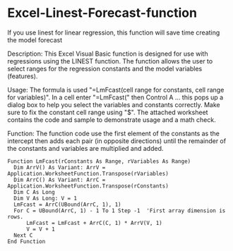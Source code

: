 # Excel-Linest-Forecast-function
If you use linest for linear regression, this function will save time creating the model forecast

Description:
This Excel Visual Basic function is designed for use with regressions using the LINEST function.  The function allows the user to select 
ranges for the regression constants and the model variables (features).  

Usage:
The formula is used "=LmFcast(cell range for constants, cell range for variables)".  In a cell enter "=LmFcast(" then Control A ... this pops up a dialog box to help you select the variables and constants correctly.  Make sure to fix the constant cell range using "$".  The attached worksheet contains the code and sample to demonstrate usage and a math check.  

Function:
The function code use the first element of the constants as the intercept then adds each pair (in opposite directions) until the remainder of the constants and variables are multiplied and added.  

```
Function LmFcast(rConstants As Range, rVariables As Range)
  Dim ArrV() As Variant: ArrV = Application.WorksheetFunction.Transpose(rVariables)
  Dim ArrC() As Variant: ArrC = Application.WorksheetFunction.Transpose(rConstants)
  Dim C As Long
  Dim V As Long: V = 1
  LmFcast = ArrC(UBound(ArrC, 1), 1)
  For C = UBound(ArrC, 1) - 1 To 1 Step -1  'First array dimension is rows.
      LmFcast = LmFcast + ArrC(C, 1) * ArrV(V, 1)
      V = V + 1
  Next C
End Function
```
